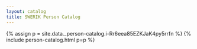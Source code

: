 ```yaml
---
layout: catalog
title: SWERIK Person Catalog
---
```

{% assign p = site.data._person-catalog.i-Rr6eea85EZKJaK4py5rrfn %}
{% include person-catalog.html p=p %}

